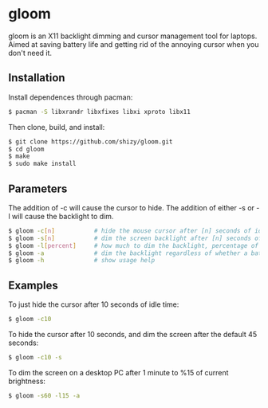 # gloom

gloom is an X11 backlight dimming and cursor management tool for laptops. Aimed at saving battery life and getting rid of the annoying cursor when you don't need it.

## Installation

Install dependences through pacman:

```bash
$ pacman -S libxrandr libxfixes libxi xproto libx11
```

Then clone, build, and install:

```bash
$ git clone https://github.com/shizy/gloom.git
$ cd gloom
$ make
$ sudo make install
```

## Parameters

The addition of -c will cause the cursor to hide. The addition of either -s or -l will cause the backlight to dim.

```bash
$ gloom -c[n]           # hide the mouse cursor after [n] seconds of idle time (default 3)
$ gloom -s[n]           # dim the screen backlight after [n] seconds of idle time (default 45)
$ gloom -l[percent]     # how much to dim the backlight, percentage of the current brightness level (default 50)
$ gloom -a              # dim the backlight regardless of whether a battery is found or not
$ gloom -h              # show usage help
```

## Examples

To just hide the cursor after 10 seconds of idle time:
```bash
$ gloom -c10
```

To hide the cursor after 10 seconds, and dim the screen after the default 45 seconds:
```bash
$ gloom -c10 -s
```

To dim the screen on a desktop PC after 1 minute to %15 of current brightness:
```bash
$ gloom -s60 -l15 -a
```
